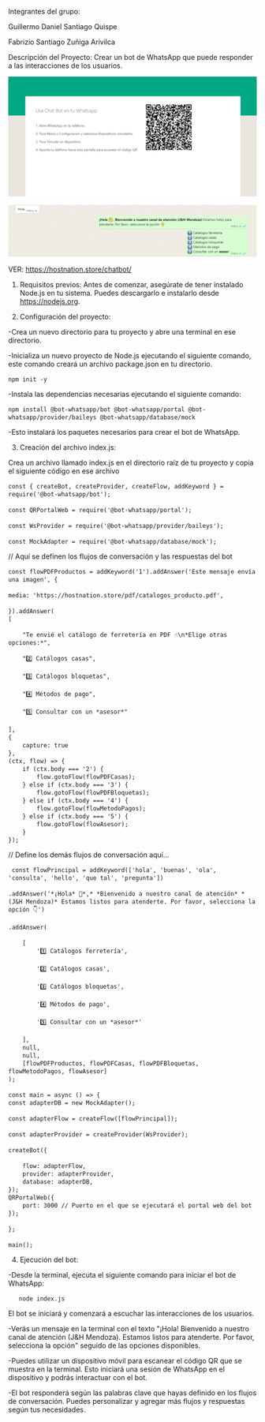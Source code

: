 Integrantes del grupo:

Guillermo Daniel Santiago Quispe

Fabrizio Santiago Zuñiga Arivilca

Descripción del Proyecto:
Crear un bot de WhatsApp que puede responder a las interacciones de los usuarios.

![ERROR AL SUBIR LA IMAGEN](botimg/foto.png)

![ERROR AL SUBIR LA IMAGEN](botimg/foto1.png)

VER: https://hostnation.store/chatbot/

1. Requisitos previos:
Antes de comenzar, asegúrate de tener instalado Node.js en tu sistema. Puedes descargarlo e instalarlo desde https://nodejs.org.

2. Configuración del proyecto:

-Crea un nuevo directorio para tu proyecto y abre una terminal en ese directorio.

-Inicializa un nuevo proyecto de Node.js ejecutando el siguiente comando, este comando creará un archivo package.json en tu directorio.

    npm init -y
  
-Instala las dependencias necesarias ejecutando el siguiente comando:

    npm install @bot-whatsapp/bot @bot-whatsapp/portal @bot-whatsapp/provider/baileys @bot-whatsapp/database/mock
  
-Esto instalará los paquetes necesarios para crear el bot de WhatsApp.

3. Creación del archivo index.js:

Crea un archivo llamado index.js en el directorio raíz de tu proyecto y copia el siguiente código en ese archivo

    const { createBot, createProvider, createFlow, addKeyword } = require('@bot-whatsapp/bot');
    
    const QRPortalWeb = require('@bot-whatsapp/portal');
    
    const WsProvider = require('@bot-whatsapp/provider/baileys');
    
    const MockAdapter = require('@bot-whatsapp/database/mock');

// Aquí se definen los flujos de conversación y las respuestas del bot

    const flowPDFProductos = addKeyword('1').addAnswer('Este mensaje envía una imagen', {

    media: 'https://hostnation.store/pdf/catalogos_producto.pdf',
    
    }).addAnswer(
    [
    
        "Te envié el catálogo de ferretería en PDF ☝\n*Elige otras opciones:*",
        
        "2️⃣ Catálogos casas",
        
        "3️⃣ Catálogos bloquetas",
        
        "4️⃣ Métodos de pago",
        
        "5️⃣ Consultar con un *asesor*"
        
    ],
    {
        capture: true
    },
    (ctx, flow) => {
        if (ctx.body === '2') {
            flow.gotoFlow(flowPDFCasas);
        } else if (ctx.body === '3') {
            flow.gotoFlow(flowPDFBloquetas);
        } else if (ctx.body === '4') {
            flow.gotoFlow(flowMetodoPagos);
        } else if (ctx.body === '5') {
            flow.gotoFlow(flowAsesor);
        }
    });

// Define los demás flujos de conversación aquí...

     const flowPrincipal = addKeyword(['hola', 'buenas', 'ola', 'consulta', 'hello', 'que tal', 'pregunta'])

    .addAnswer('*¡Hola* 👋*,* *Bienvenido a nuestro canal de atención* *(J&H Mendoza)* Estamos listos para atenderte. Por favor, selecciona la opción 👇')
    
    .addAnswer(
    
        [
            '1️⃣ Catálogos ferretería',
            
            '2️⃣ Catálogos casas',
            
            '3️⃣ Catálogos bloquetas',
            
            '4️⃣ Métodos de pago',
            
            '5️⃣ Consultar con un *asesor*'
            
        ],
        null,
        null,
        [flowPDFProductos, flowPDFCasas, flowPDFBloquetas, flowMetodoPagos, flowAsesor]
    );

    const main = async () => {
    const adapterDB = new MockAdapter();
    
    const adapterFlow = createFlow([flowPrincipal]);
    
    const adapterProvider = createProvider(WsProvider);
    
    createBot({
    
        flow: adapterFlow,
        provider: adapterProvider,
        database: adapterDB,
    });
    QRPortalWeb({
        port: 3000 // Puerto en el que se ejecutará el portal web del bot
    });

    };

    main();

4. Ejecución del bot:

-Desde la terminal, ejecuta el siguiente comando para iniciar el bot de WhatsApp:
 
       node index.js
 
El bot se iniciará y comenzará a escuchar las interacciones de los usuarios.

-Verás un mensaje en la terminal con el texto "¡Hola! Bienvenido a nuestro canal de atención (J&H Mendoza). Estamos listos para atenderte. Por favor, selecciona la opción" seguido de las opciones disponibles.

-Puedes utilizar un dispositivo móvil para escanear el código QR que se muestra en la terminal. Esto iniciará una sesión de WhatsApp en el dispositivo y podrás interactuar con el bot.

-El bot responderá según las palabras clave que hayas definido en los flujos de conversación. Puedes personalizar y agregar más flujos y respuestas según tus necesidades.
